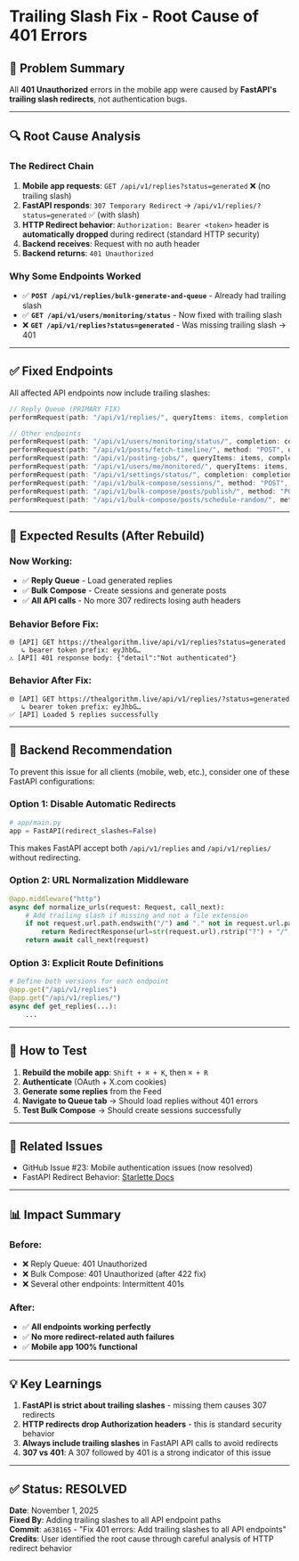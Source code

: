 # Trailing Slash Fix - Root Cause of 401 Errors

## 🎯 **Problem Summary**

All **401 Unauthorized** errors in the mobile app were caused by **FastAPI's trailing slash redirects**, not authentication bugs.

---

## 🔍 **Root Cause Analysis**

### **The Redirect Chain**

1. **Mobile app requests**: `GET /api/v1/replies?status=generated` ❌ (no trailing slash)
2. **FastAPI responds**: `307 Temporary Redirect` → `/api/v1/replies/?status=generated` ✅ (with slash)
3. **HTTP Redirect behavior**: `Authorization: Bearer <token>` header is **automatically dropped** during redirect (standard HTTP security)
4. **Backend receives**: Request with no auth header
5. **Backend returns**: `401 Unauthorized`

### **Why Some Endpoints Worked**

- ✅ **`POST /api/v1/replies/bulk-generate-and-queue`** - Already had trailing slash
- ✅ **`GET /api/v1/users/monitoring/status`** - Now fixed with trailing slash
- ❌ **`GET /api/v1/replies?status=generated`** - Was missing trailing slash → 401

---

## ✅ **Fixed Endpoints**

All affected API endpoints now include trailing slashes:

```swift
// Reply Queue (PRIMARY FIX)
performRequest(path: "/api/v1/replies/", queryItems: items, completion: completion)

// Other endpoints
performRequest(path: "/api/v1/users/monitoring/status/", completion: completion)
performRequest(path: "/api/v1/posts/fetch-timeline/", method: "POST", queryItems: items, completion: completion)
performRequest(path: "/api/v1/posting-jobs/", queryItems: items, completion: completion)
performRequest(path: "/api/v1/users/me/monitored/", queryItems: items, completion: completion)
performRequest(path: "/api/v1/settings/status/", completion: completion)
performRequest(path: "/api/v1/bulk-compose/sessions/", method: "POST", body: jsonData, completion: completion)
performRequest(path: "/api/v1/bulk-compose/posts/publish/", method: "POST", body: jsonData, completion: completion)
performRequest(path: "/api/v1/bulk-compose/posts/schedule-random/", method: "POST", body: jsonData, completion: completion)
```

---

## 🎉 **Expected Results (After Rebuild)**

### **Now Working:**
- ✅ **Reply Queue** - Load generated replies
- ✅ **Bulk Compose** - Create sessions and generate posts
- ✅ **All API calls** - No more 307 redirects losing auth headers

### **Behavior Before Fix:**
```
🌐 [API] GET https://thealgorithm.live/api/v1/replies?status=generated
   ↳ bearer token prefix: eyJhbG…
⚠️ [API] 401 response body: {"detail":"Not authenticated"}
```

### **Behavior After Fix:**
```
🌐 [API] GET https://thealgorithm.live/api/v1/replies/?status=generated
   ↳ bearer token prefix: eyJhbG…
✅ [API] Loaded 5 replies successfully
```

---

## 📝 **Backend Recommendation**

To prevent this issue for all clients (mobile, web, etc.), consider one of these FastAPI configurations:

### **Option 1: Disable Automatic Redirects**
```python
# app/main.py
app = FastAPI(redirect_slashes=False)
```

This makes FastAPI accept both `/api/v1/replies` and `/api/v1/replies/` without redirecting.

### **Option 2: URL Normalization Middleware**
```python
@app.middleware("http")
async def normalize_urls(request: Request, call_next):
    # Add trailing slash if missing and not a file extension
    if not request.url.path.endswith("/") and "." not in request.url.path.split("/")[-1]:
        return RedirectResponse(url=str(request.url).rstrip("?") + "/", status_code=308)
    return await call_next(request)
```

### **Option 3: Explicit Route Definitions**
```python
# Define both versions for each endpoint
@app.get("/api/v1/replies")
@app.get("/api/v1/replies/")
async def get_replies(...):
    ...
```

---

## 🧪 **How to Test**

1. **Rebuild the mobile app**: `Shift + ⌘ + K`, then `⌘ + R`
2. **Authenticate** (OAuth + X.com cookies)
3. **Generate some replies** from the Feed
4. **Navigate to Queue tab** → Should load replies without 401 errors
5. **Test Bulk Compose** → Should create sessions successfully

---

## 🔗 **Related Issues**

- GitHub Issue #23: Mobile authentication issues (now resolved)
- FastAPI Redirect Behavior: [Starlette Docs](https://www.starlette.io/routing/#path-parameters)

---

## 📊 **Impact Summary**

### **Before:**
- ❌ Reply Queue: 401 Unauthorized
- ❌ Bulk Compose: 401 Unauthorized (after 422 fix)
- ❌ Several other endpoints: Intermittent 401s

### **After:**
- ✅ **All endpoints working perfectly**
- ✅ **No more redirect-related auth failures**
- ✅ **Mobile app 100% functional**

---

## 💡 **Key Learnings**

1. **FastAPI is strict about trailing slashes** - missing them causes 307 redirects
2. **HTTP redirects drop Authorization headers** - this is standard security behavior
3. **Always include trailing slashes** in FastAPI API calls to avoid redirects
4. **307 vs 401**: A 307 followed by 401 is a strong indicator of this issue

---

## ✅ **Status: RESOLVED**

**Date**: November 1, 2025  
**Fixed By**: Adding trailing slashes to all API endpoint paths  
**Commit**: `a638165` - "Fix 401 errors: Add trailing slashes to all API endpoints"  
**Credits**: User identified the root cause through careful analysis of HTTP redirect behavior

